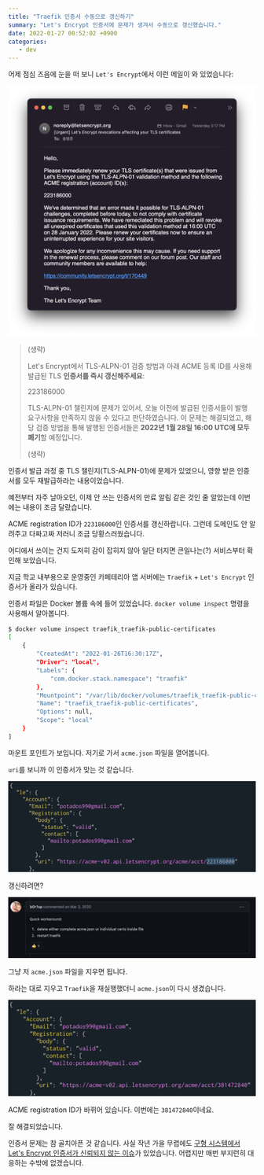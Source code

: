 ```yaml
---
title: "Traefik 인증서 수동으로 갱신하기"
summary: "Let's Encrypt 인증서에 문제가 생겨서 수동으로 갱신했습니다."
date: 2022-01-27 00:52:02 +0900
categories:
   - dev
---
```


어제 점심 즈음에 눈을 떠 보니 `Let's Encrypt`에서 이런 메일이 와 있었습니다:

![lets-ecrypt-urgent.png](/assets/images/lets-ecrypt-urgent.png)

> (생략)
>
> Let's Encrypt에서 TLS-ALPN-01 검증 방법과 아래 ACME 등록 ID를 사용해 발급된 TLS **인증서를 즉시 갱신해주세요**:  
>
> 223186000
>
> TLS-ALPN-01 챌린지에 문제가 있어서, 오늘 이전에 발급된 인증서들이 발행 요구사항을 만족하지 않을 수 있다고 판단하였습니다. 이 문제는 해결되었고, 해당 검증 방법을 통해 발행된 인증서들은 **2022년 1월 28일 16:00 UTC에 모두 폐기**할 예정입니다.
>
> (생략)

인증서 발급 과정 중 TLS 챌린지(TLS-ALPN-01)에 문제가 있었으니, 영향 받은 인증서를 모두 재발급하라는 내용이었습니다.

예전부터 자주 날아오던, 이제 안 쓰는 인증서의 만료 알림 같은 것인 줄 알았는데 이번에는 내용이 조금 달랐습니다.

ACME registration ID가 `223186000`인 인증서를 갱신하랍니다. 그런데 도메인도 안 알려주고 다짜고짜 저러니 조금 당황스러웠습니다.

어디에서 쓰이는 건지 도저히 감이 잡히지 않아 일단 터지면 큰일나는(?) 서비스부터 확인해 보았습니다.

지금 학교 내부용으로 운영중인 카페테리아 앱 서버에는 `Traefik` + `Let's Encrypt` 인증서가 올라가 있습니다.

인증서 파일은 Docker 볼륨 속에 들어 있었습니다. `docker volume inspect` 명령을 사용해서 알아봅니다.

```bash
$ docker volume inspect traefik_traefik-public-certificates
[
    {
        "CreatedAt": "2022-01-26T16:30:17Z",
        "Driver": "local",
        "Labels": {
            "com.docker.stack.namespace": "traefik"
        },
        "Mountpoint": "/var/lib/docker/volumes/traefik_traefik-public-certificates/_data",
        "Name": "traefik_traefik-public-certificates",
        "Options": null,
        "Scope": "local"
    }
]
```

마운트 포인트가 보입니다. 저기로 가서 `acme.json` 파일을 열어봅니다.

`uri`를 보니까 이 인증서가 맞는 것 같습니다.

![inside-acme-json.png](/assets/images/inside-acme-json.png)

갱신하려면?

![renew-le-cert-traefik.png](/assets/images/renew-le-cert-traefik.png)

그냥 저 `acme.json` 파일을 지우면 됩니다.

하라는 대로 지우고 `Traefik`을 재실행했더니 `acme.json`이 다시 생겼습니다.

![inside-acme-json-renewed.png](/assets/images/inside-acme-json-renewed.png)

ACME registration ID가 바뀌어 있습니다. 이번에는 `381472840`이네요.

잘 해결되었습니다.

인증서 문제는 참 골치아픈 것 같습니다. 사실 작년 가을 무렵에도 [구형 시스템에서 Let's Encrypt 인증서가 신뢰되지 않는 이슈](https://community.letsencrypt.org/t/hi-from-october-1st-2021-on-worlds-lets-encrypt-ssl-old-certificates-not-working-old-operating-systems-how-to-update-it/162316)가 있었습니다. 어렵지만 매번 부지런히 대응하는 수밖에 없겠습니다.
